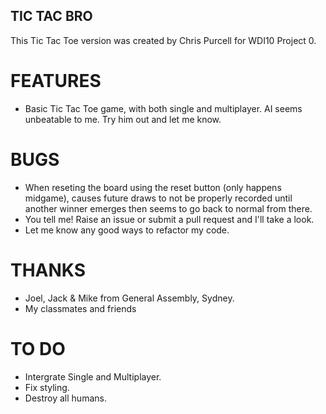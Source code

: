 ## TIC TAC BRO

This Tic Tac Toe version was created by Chris Purcell for WDI10 Project 0.

# FEATURES

- Basic Tic Tac Toe game, with both single and multiplayer. AI seems unbeatable to me. Try him out and let me know.


# BUGS

- When reseting the board using the reset button (only happens midgame), causes future draws to not be properly recorded until another winner emerges then seems to go back to normal from there.
- You tell me! Raise an issue or submit a pull request and I'll take a look.
- Let me know any good ways to refactor my code.

# THANKS

- Joel, Jack & Mike from General Assembly, Sydney.
- My classmates and friends

# TO DO

- Intergrate Single and Multiplayer.
- Fix styling.
- Destroy all humans.